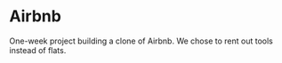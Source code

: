 # Airbnb

One-week project building a clone of Airbnb. We chose to rent out tools instead of flats.
